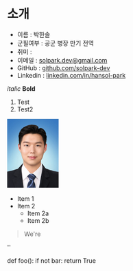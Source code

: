 # 소개


* 이름 : 박한솔
* 군필여부 : 공군 병장 만기 전역
* 취미 : 
* 이메일 : solpark.dev@gmail.com
* GitHub : [github.com/solpark-dev](https://github.com/solpark-dev)
* Linkedin : [linkedin.com/in/hansol-park](https://www.linkedin.com/in/hansol-park-6aba9615b/)



*italic*
**Bold**
1. Test
2. Test2

![image url](resuemphoto.jpg)


* Item 1
* Item 2
  * Item 2a
  * Item 2b

> We're

'<addr>'


def foo():
    if not bar:
        return True
